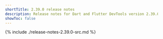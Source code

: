 ```yaml
---
shortTitle: 2.39.0 release notes
description: Release notes for Dart and Flutter DevTools version 2.39.0.
showToc: false
---
```


{% include ./release-notes-2.39.0-src.md %}
